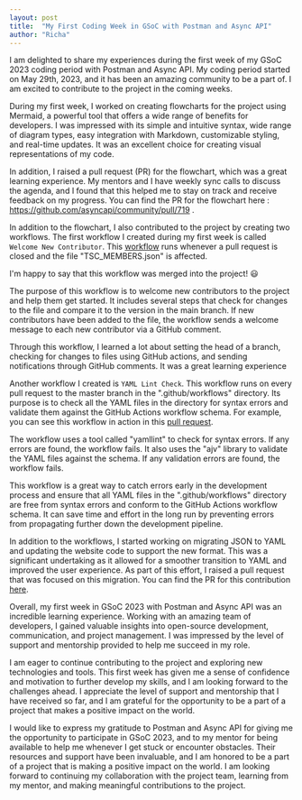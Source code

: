 ```yaml
---
layout: post
title:  "My First Coding Week in GSoC with Postman and Async API"
author: "Richa"
---
```


I am delighted to share my experiences during the first week of my GSoC 2023 coding period with Postman and Async API. My coding period started on May 29th, 2023, and it has been an amazing community to be a part of. I am excited to contribute to the project in the coming weeks.

During my first week, I worked on creating flowcharts for the project using Mermaid, a powerful tool that offers a wide range of benefits for developers. I was impressed with its simple and intuitive syntax, wide range of diagram types, easy integration with Markdown, customizable styling, and real-time updates. It was an excellent choice for creating visual representations of my code.

In addition, I raised a pull request (PR) for the flowchart, which was a great learning experience. My mentors and I have weekly sync calls to discuss the agenda, and I found that this helped me to stay on track and receive feedback on my progress. You can find the PR for the flowchart here :  https://github.com/asyncapi/community/pull/719 . 

In addition to the flowchart, I also contributed to the project by creating two workflows. The first workflow I created during my first week is called `Welcome New Contributor`. This [workflow](https://github.com/asyncapi/community/blob/master/.github/workflows/msg-to-new-member-pr-merged.yml) runs whenever a pull request is closed and the file "TSC_MEMBERS.json" is affected.

I'm happy to say that this workflow was merged into the project! :smiley:

The purpose of this workflow is to welcome new contributors to the project and help them get started. It includes several steps that check for changes to the file and compare it to the version in the main branch. If new contributors have been added to the file, the workflow sends a welcome message to each new contributor via a GitHub comment.

Through this workflow, I learned a lot about setting the head of a branch, checking for changes to files using GitHub actions, and sending notifications through GitHub comments. It was a great learning experience

Another workflow I created is `YAML Lint Check`. This workflow runs on every pull request to the master branch in the ".github/workflows" directory. Its purpose is to check all the YAML files in the directory for syntax errors and validate them against the GitHub Actions workflow schema. For example, you can see this workflow in action in this [pull request](https://github.com/asyncapi/.github/pull/238).

The workflow uses a tool called "yamllint" to check for syntax errors. If any errors are found, the workflow fails. It also uses the "ajv" library to validate the YAML files against the schema. If any validation errors are found, the workflow fails.

This workflow is a great way to catch errors early in the development process and ensure that all YAML files in the ".github/workflows" directory are free from syntax errors and conform to the GitHub Actions workflow schema. It can save time and effort in the long run by preventing errors from propagating further down the development pipeline.

In addition to the workflows, I started working on migrating JSON to YAML and updating the website code to support the new format. This was a significant undertaking as it allowed for a smoother transition to YAML and improved the user experience. As part of this effort, I raised a pull request that was focused on this migration. You can find the PR for this contribution [here](https://github.com/asyncapi/website/pull/1722).

Overall, my first week in GSoC 2023 with Postman and Async API was an incredible learning experience. Working with an amazing team of developers, I gained valuable insights into open-source development, communication, and project management. I was impressed by the level of support and mentorship provided to help me succeed in my role.

I am eager to continue contributing to the project and exploring new technologies and tools. This first week has given me a sense of confidence and motivation to further develop my skills, and I am looking forward to the challenges ahead. I appreciate the level of support and mentorship that I have received so far, and I am grateful for the opportunity to be a part of a project that makes a positive impact on the world.

I would like to express my gratitude to Postman and Async API for giving me the opportunity to participate in GSoC 2023, and to my mentor for being available to help me whenever I get stuck or encounter obstacles. Their resources and support have been invaluable, and I am honored to be a part of a project that is making a positive impact on the world. I am looking forward to continuing my collaboration with the project team, learning from my mentor, and making meaningful contributions to the project.